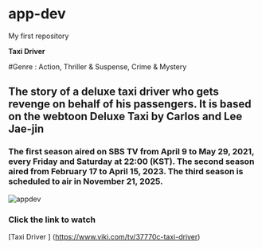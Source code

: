 # app-dev
My first repository

**Taxi Driver**

#Genre : Action, Thriller & Suspense, Crime & Mystery

## The story of a deluxe taxi driver who gets revenge on behalf of his passengers. It is based on the webtoon Deluxe Taxi by Carlos and Lee Jae-jin
### The first season aired on SBS TV from April 9 to May 29, 2021, every Friday and Saturday at 22:00 (KST). The second season aired from February 17 to April 15, 2023. The third season is scheduled to air in November 21, 2025.

![appdev](https://github.com/user-attachments/assets/c66f2893-8252-438a-b250-b85f9fb4a052)


### Click the link to watch 
[Taxi Driver ] (https://www.viki.com/tv/37770c-taxi-driver)
